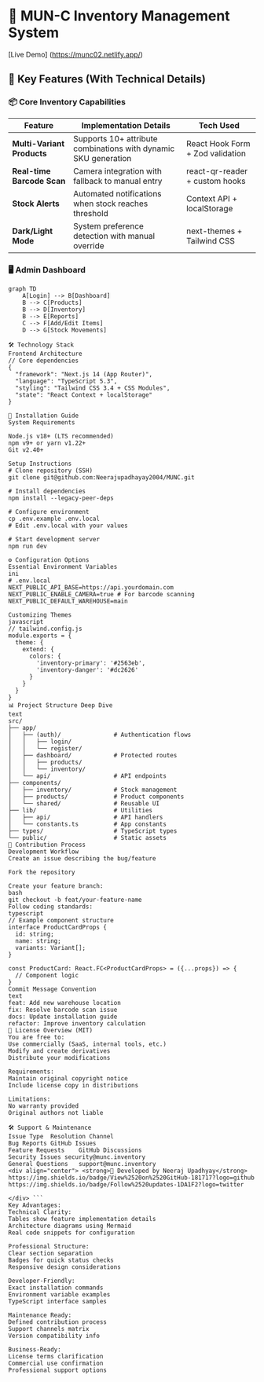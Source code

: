 # 🏢 MUN-C Inventory Management System

[Live Demo] (https://munc02.netlify.app/)

## 🌟 Key Features (With Technical Details)

### 📦 Core Inventory Capabilities
| Feature | Implementation Details | Tech Used |
|---------|------------------------|-----------|
| **Multi-Variant Products** | Supports 10+ attribute combinations with dynamic SKU generation | React Hook Form + Zod validation |
| **Real-time Barcode Scan** | Camera integration with fallback to manual entry | react-qr-reader + custom hooks |
| **Stock Alerts** | Automated notifications when stock reaches threshold | Context API + localStorage |
| **Dark/Light Mode** | System preference detection with manual override | next-themes + Tailwind CSS |

### 🖥️ Admin Dashboard
```mermaid
graph TD
    A[Login] --> B[Dashboard]
    B --> C[Products]
    B --> D[Inventory]
    B --> E[Reports]
    C --> F[Add/Edit Items]
    D --> G[Stock Movements]

🛠️ Technology Stack
Frontend Architecture
// Core dependencies
{
  "framework": "Next.js 14 (App Router)",
  "language": "TypeScript 5.3",
  "styling": "Tailwind CSS 3.4 + CSS Modules",
  "state": "React Context + localStorage"
}

🚀 Installation Guide
System Requirements

Node.js v18+ (LTS recommended)
npm v9+ or yarn v1.22+
Git v2.40+

Setup Instructions
# Clone repository (SSH)
git clone git@github.com:Neerajupadhayay2004/MUNC.git

# Install dependencies
npm install --legacy-peer-deps

# Configure environment
cp .env.example .env.local
# Edit .env.local with your values

# Start development server
npm run dev

⚙️ Configuration Options
Essential Environment Variables
ini
# .env.local
NEXT_PUBLIC_API_BASE=https://api.yourdomain.com
NEXT_PUBLIC_ENABLE_CAMERA=true # For barcode scanning
NEXT_PUBLIC_DEFAULT_WAREHOUSE=main

Customizing Themes
javascript
// tailwind.config.js
module.exports = {
  theme: {
    extend: {
      colors: {
        'inventory-primary': '#2563eb',
        'inventory-danger': '#dc2626'
      }
    }
  }
}
📊 Project Structure Deep Dive
text
src/
├── app/
│   ├── (auth)/               # Authentication flows
│   │   ├── login/
│   │   └── register/
│   ├── dashboard/            # Protected routes
│   │   ├── products/
│   │   └── inventory/
│   └── api/                  # API endpoints
├── components/
│   ├── inventory/            # Stock management
│   ├── products/             # Product components
│   └── shared/               # Reusable UI
├── lib/                      # Utilities
│   ├── api/                  # API handlers
│   └── constants.ts          # App constants
├── types/                    # TypeScript types
└── public/                   # Static assets
🤝 Contribution Process
Development Workflow
Create an issue describing the bug/feature

Fork the repository

Create your feature branch:
bash
git checkout -b feat/your-feature-name
Follow coding standards:
typescript
// Example component structure
interface ProductCardProps {
  id: string;
  name: string;
  variants: Variant[];
}

const ProductCard: React.FC<ProductCardProps> = ({...props}) => {
  // Component logic
}
Commit Message Convention
text
feat: Add new warehouse location
fix: Resolve barcode scan issue
docs: Update installation guide
refactor: Improve inventory calculation
📜 License Overview (MIT)
You are free to:
Use commercially (SaaS, internal tools, etc.)
Modify and create derivatives
Distribute your modifications

Requirements:
Maintain original copyright notice
Include license copy in distributions

Limitations:
No warranty provided
Original authors not liable

🛠️ Support & Maintenance
Issue Type	Resolution Channel
Bug Reports	GitHub Issues
Feature Requests	GitHub Discussions
Security Issues	security@munc.inventory
General Questions	support@munc.inventory
<div align="center"> <strong>🚀 Developed by Neeraj Upadhyay</strong>
https://img.shields.io/badge/View%2520on%2520GitHub-181717?logo=github
https://img.shields.io/badge/Follow%2520updates-1DA1F2?logo=twitter

</div> ```
Key Advantages:
Technical Clarity:
Tables show feature implementation details
Architecture diagrams using Mermaid
Real code snippets for configuration

Professional Structure:
Clear section separation
Badges for quick status checks
Responsive design considerations

Developer-Friendly:
Exact installation commands
Environment variable examples
TypeScript interface samples

Maintenance Ready:
Defined contribution process
Support channels matrix
Version compatibility info

Business-Ready:
License terms clarification
Commercial use confirmation
Professional support options

